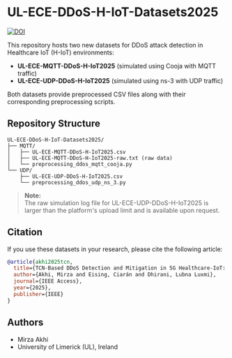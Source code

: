 # UL-ECE-DDoS-H-IoT-Datasets2025

[![DOI](https://zenodo.org/badge/DOI/10.5281/zenodo.15305814.svg)](https://doi.org/10.5281/zenodo.15305814)

This repository hosts two new datasets for DDoS attack detection in Healthcare IoT (H-IoT) environments:

- **UL-ECE-MQTT-DDoS-H-IoT2025** (simulated using Cooja with MQTT traffic)
- **UL-ECE-UDP-DDoS-H-IoT2025** (simulated using ns-3 with UDP traffic)

Both datasets provide preprocessed CSV files along with their corresponding preprocessing scripts.

## Repository Structure

```text
UL-ECE-DDoS-H-IoT-Datasets2025/
├── MQTT/
│   ├── UL-ECE-MQTT-DDoS-H-IoT2025.csv
│   ├── UL-ECE-MQTT-DDoS-H-IoT2025-raw.txt (raw data)
│   └── preprocessing_ddos_mqtt_cooja.py
└── UDP/
    ├── UL-ECE-UDP-DDoS-H-IoT2025.csv
    └── preprocessing_ddos_udp_ns_3.py
```

> **Note:**  
> The raw simulation log file for UL-ECE-UDP-DDoS-H-IoT2025 is larger than the platform's upload limit and is available upon request.

## Citation

If you use these datasets in your research, please cite the following article:

```bibtex
@article{akhi2025tcn,
  title={TCN-Based DDoS Detection and Mitigation in 5G Healthcare-IoT: A Frequency Monitoring and Dynamic Threshold Approach},
  author={Akhi, Mirza and Eising, Ciarán and Dhirani, Lubna Luxmi},
  journal={IEEE Access},
  year={2025},
  publisher={IEEE}
}
```

## Authors

- Mirza Akhi   
- University of Limerick (UL), Ireland
